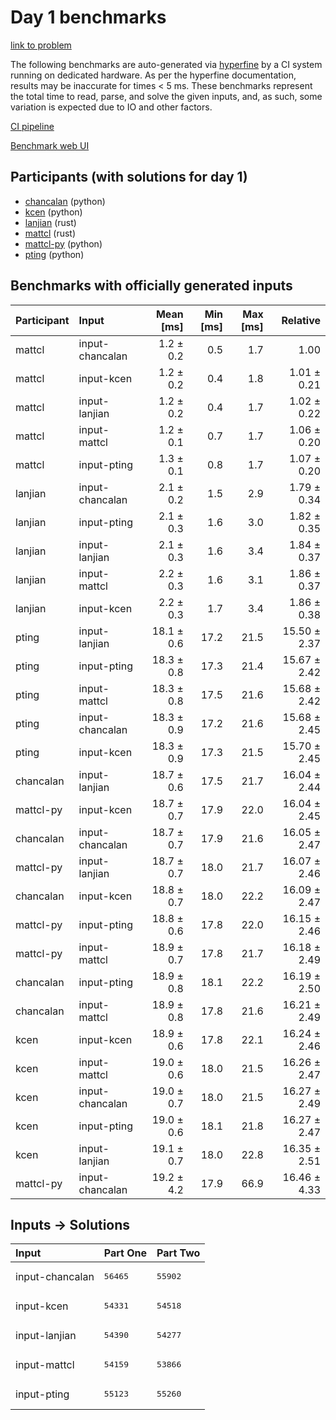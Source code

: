 # Day 1 benchmarks

[link to problem](https://adventofcode.com/2023/day/1)

The following benchmarks are auto-generated via
[hyperfine](https://github.com/sharkdp/hyperfine) by a CI system running on
dedicated hardware. As per the hyperfine documentation, results may be
inaccurate for times < 5 ms. These benchmarks represent the total time to read,
parse, and solve the given inputs, and, as such, some variation is expected due
to IO and other factors.

[CI pipeline](http://ci.papercode.net:8080/teams/main/pipelines/aoc2023)

[Benchmark web UI](https://aoc.ancalagon.black)


## Participants (with solutions for day 1)

- [chancalan](https://github.com/chancalan/aoc2023) (python)
- [kcen](https://github.com/kcen/aoc2023) (python)
- [lanjian](https://github.com/lanjian/aoc-2023) (rust)
- [mattcl](https://github.com/mattcl/aoc2023) (rust)
- [mattcl-py](https://github.com/mattcl/aoc2023-py) (python)
- [pting](https://github.com/pting/aoc2023) (python)


## Benchmarks with officially generated inputs

| Participant | Input | Mean [ms] | Min [ms] | Max [ms] | Relative |
|:---|:---|---:|---:|---:|---:|
| mattcl | input-chancalan | 1.2 ± 0.2 | 0.5 | 1.7 | 1.00 |
| mattcl | input-kcen | 1.2 ± 0.2 | 0.4 | 1.8 | 1.01 ± 0.21 |
| mattcl | input-lanjian | 1.2 ± 0.2 | 0.4 | 1.7 | 1.02 ± 0.22 |
| mattcl | input-mattcl | 1.2 ± 0.1 | 0.7 | 1.7 | 1.06 ± 0.20 |
| mattcl | input-pting | 1.3 ± 0.1 | 0.8 | 1.7 | 1.07 ± 0.20 |
| lanjian | input-chancalan | 2.1 ± 0.2 | 1.5 | 2.9 | 1.79 ± 0.34 |
| lanjian | input-pting | 2.1 ± 0.3 | 1.6 | 3.0 | 1.82 ± 0.35 |
| lanjian | input-lanjian | 2.1 ± 0.3 | 1.6 | 3.4 | 1.84 ± 0.37 |
| lanjian | input-mattcl | 2.2 ± 0.3 | 1.6 | 3.1 | 1.86 ± 0.37 |
| lanjian | input-kcen | 2.2 ± 0.3 | 1.7 | 3.4 | 1.86 ± 0.38 |
| pting | input-lanjian | 18.1 ± 0.6 | 17.2 | 21.5 | 15.50 ± 2.37 |
| pting | input-pting | 18.3 ± 0.8 | 17.3 | 21.4 | 15.67 ± 2.42 |
| pting | input-mattcl | 18.3 ± 0.8 | 17.5 | 21.6 | 15.68 ± 2.42 |
| pting | input-chancalan | 18.3 ± 0.9 | 17.2 | 21.6 | 15.68 ± 2.45 |
| pting | input-kcen | 18.3 ± 0.9 | 17.3 | 21.5 | 15.70 ± 2.45 |
| chancalan | input-lanjian | 18.7 ± 0.6 | 17.5 | 21.7 | 16.04 ± 2.44 |
| mattcl-py | input-kcen | 18.7 ± 0.7 | 17.9 | 22.0 | 16.04 ± 2.45 |
| chancalan | input-chancalan | 18.7 ± 0.7 | 17.9 | 21.6 | 16.05 ± 2.47 |
| mattcl-py | input-lanjian | 18.7 ± 0.7 | 18.0 | 21.7 | 16.07 ± 2.46 |
| chancalan | input-kcen | 18.8 ± 0.7 | 18.0 | 22.2 | 16.09 ± 2.47 |
| mattcl-py | input-pting | 18.8 ± 0.6 | 17.8 | 22.0 | 16.15 ± 2.46 |
| mattcl-py | input-mattcl | 18.9 ± 0.7 | 17.8 | 21.7 | 16.18 ± 2.49 |
| chancalan | input-pting | 18.9 ± 0.8 | 18.1 | 22.2 | 16.19 ± 2.50 |
| chancalan | input-mattcl | 18.9 ± 0.8 | 17.8 | 21.6 | 16.21 ± 2.49 |
| kcen | input-kcen | 18.9 ± 0.6 | 17.8 | 22.1 | 16.24 ± 2.46 |
| kcen | input-mattcl | 19.0 ± 0.6 | 18.0 | 21.5 | 16.26 ± 2.47 |
| kcen | input-chancalan | 19.0 ± 0.7 | 18.0 | 21.5 | 16.27 ± 2.49 |
| kcen | input-pting | 19.0 ± 0.6 | 18.1 | 21.8 | 16.27 ± 2.47 |
| kcen | input-lanjian | 19.1 ± 0.7 | 18.0 | 22.8 | 16.35 ± 2.51 |
| mattcl-py | input-chancalan | 19.2 ± 4.2 | 17.9 | 66.9 | 16.46 ± 4.33 |


## Inputs -> Solutions

| Input | Part One | Part Two |
|:---|:---|:---|
|input-chancalan|<pre>56465</pre>|<pre>55902</pre>|
|input-kcen|<pre>54331</pre>|<pre>54518</pre>|
|input-lanjian|<pre>54390</pre>|<pre>54277</pre>|
|input-mattcl|<pre>54159</pre>|<pre>53866</pre>|
|input-pting|<pre>55123</pre>|<pre>55260</pre>|